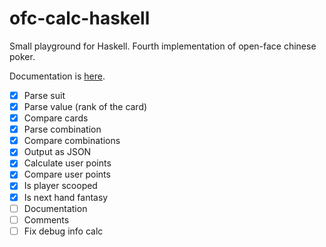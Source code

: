 # ofc-calc-haskell

Small playground for Haskell. Fourth implementation of open-face chinese poker.

Documentation is [here](https://uor16x.github.io/ofc-calc-haskell/).

- [x] Parse suit
- [x] Parse value (rank of the card)
- [x] Compare cards
- [x] Parse combination
- [x] Compare combinations
- [x] Output as JSON
- [x] Calculate user points
- [x] Compare user points
- [x] Is player scooped
- [x] Is next hand fantasy
- [ ] Documentation
- [ ] Comments
- [ ] Fix debug info calc
